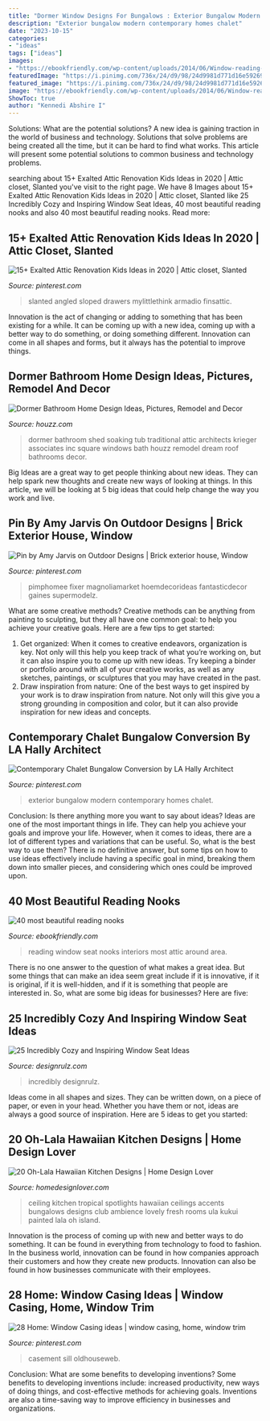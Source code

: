 ```yaml
---
title: "Dormer Window Designs For Bungalows : Exterior Bungalow Modern Contemporary Homes Chalet"
description: "Exterior bungalow modern contemporary homes chalet"
date: "2023-10-15"
categories:
- "ideas"
tags: ["ideas"]
images:
- "https://ebookfriendly.com/wp-content/uploads/2014/06/Window-reading-seat-by-LDa-Architecture-and-Interiors-540x759.jpg"
featuredImage: "https://i.pinimg.com/736x/24/d9/98/24d9981d771d16e592694498b9204b5e.jpg"
featured_image: "https://i.pinimg.com/736x/24/d9/98/24d9981d771d16e592694498b9204b5e.jpg"
image: "https://ebookfriendly.com/wp-content/uploads/2014/06/Window-reading-seat-by-LDa-Architecture-and-Interiors-540x759.jpg"
ShowToc: true
author: "Kennedi Abshire I"
---
```



Solutions: What are the potential solutions?
A new idea is gaining traction in the world of business and technology. Solutions that solve problems are being created all the time, but it can be hard to find what works. This article will present some potential solutions to common business and technology problems.

	

		
searching about 15+ Exalted Attic Renovation Kids Ideas in 2020 | Attic closet, Slanted you've visit to the right page. We have 8 Images about 15+ Exalted Attic Renovation Kids Ideas in 2020 | Attic closet, Slanted like 25 Incredibly Cozy and Inspiring Window Seat Ideas, 40 most beautiful reading nooks and also 40 most beautiful reading nooks. Read more:
		
    
## 15+ Exalted Attic Renovation Kids Ideas In 2020 | Attic Closet, Slanted

<img loading=lazy src="https://i.pinimg.com/736x/24/d9/98/24d9981d771d16e592694498b9204b5e.jpg" onerror="this.onerror=null;this.src='https://tse4.mm.bing.net/th?id=OIP.iV0YDU7DkCrus3ebVCNMuAHaNK&amp;pid=15.1';" alt="15+ Exalted Attic Renovation Kids Ideas in 2020 | Attic closet, Slanted">

_Source: pinterest.com_

>slanted angled sloped drawers mylittlethink armadio finsattic. 

	

Innovation is the act of changing or adding to something that has been existing for a while. It can be coming up with a new idea, coming up with a better way to do something, or doing something different. Innovation can come in all shapes and forms, but it always has the potential to improve things.

    
## Dormer Bathroom Home Design Ideas, Pictures, Remodel And Decor

<img loading=lazy src="http://st.hzcdn.com/fimgs/6191156f0f9062e4_5988-w500-h666-b0-p0--traditional-bathroom.jpg" onerror="this.onerror=null;this.src='https://tse3.mm.bing.net/th?id=OIP.FJIaKsWnoJ8fsXTFRaGquQHaJ3&amp;pid=15.1';" alt="Dormer Bathroom Home Design Ideas, Pictures, Remodel and Decor">

_Source: houzz.com_

>dormer bathroom shed soaking tub traditional attic architects krieger associates inc square windows bath houzz remodel dream roof bathrooms decor. 

	

Big Ideas are a great way to get people thinking about new ideas. They can help spark new thoughts and create new ways of looking at things. In this article, we will be looking at 5 big ideas that could help change the way you work and live.

    
## Pin By Amy Jarvis On Outdoor Designs | Brick Exterior House, Window

<img loading=lazy src="https://i.pinimg.com/736x/f8/f9/1a/f8f91a6133f03d19e0dc89ab1dabb8af.jpg" onerror="this.onerror=null;this.src='https://tse2.mm.bing.net/th?id=OIP.fzNsTh88e6jGfrigelbL5QHaLh&amp;pid=15.1';" alt="Pin by Amy Jarvis on Outdoor Designs | Brick exterior house, Window">

_Source: pinterest.com_

>pimphomee fixer magnoliamarket hoemdecorideas fantasticdecor gaines supermodelz. 

	

What are some creative methods?
Creative methods can be anything from painting to sculpting, but they all have one common goal: to help you achieve your creative goals. Here are a few tips to get started: 
1. Get organized: When it comes to creative endeavors, organization is key. Not only will this help you keep track of what you’re working on, but it can also inspire you to come up with new ideas. Try keeping a binder or portfolio around with all of your creative works, as well as any sketches, paintings, or sculptures that you may have created in the past. 
2. Draw inspiration from nature: One of the best ways to get inspired by your work is to draw inspiration from nature. Not only will this give you a strong grounding in composition and color, but it can also provide inspiration for new ideas and concepts.

    
## Contemporary Chalet Bungalow Conversion By LA Hally Architect

<img loading=lazy src="https://i.pinimg.com/originals/98/36/d1/9836d1cb80e1382cfd029a20788c3dab.jpg" onerror="this.onerror=null;this.src='https://tse1.mm.bing.net/th?id=OIP.zTTsutVtMLAOaldExmRQsgHaLD&amp;pid=15.1';" alt="Contemporary Chalet Bungalow Conversion by LA Hally Architect">

_Source: pinterest.com_

>exterior bungalow modern contemporary homes chalet. 

	

Conclusion: Is there anything more you want to say about ideas?
Ideas are one of the most important things in life. They can help you achieve your goals and improve your life. However, when it comes to ideas, there are a lot of different types and variations that can be useful. So, what is the best way to use them? There is no definitive answer, but some tips on how to use ideas effectively include having a specific goal in mind, breaking them down into smaller pieces, and considering which ones could be improved upon.

    
## 40 Most Beautiful Reading Nooks

<img loading=lazy src="https://ebookfriendly.com/wp-content/uploads/2014/06/Window-reading-seat-by-LDa-Architecture-and-Interiors-540x759.jpg" onerror="this.onerror=null;this.src='https://tse2.mm.bing.net/th?id=OIP.5mn_9fVHfB7XDjYkS93XUgHaKa&amp;pid=15.1';" alt="40 most beautiful reading nooks">

_Source: ebookfriendly.com_

>reading window seat nooks interiors most attic around area. 

	

There is no one answer to the question of what makes a great idea. But some things that can make an idea seem great include if it is innovative, if it is original, if it is well-hidden, and if it is something that people are interested in.  So, what are some big ideas for businesses? Here are five: 

    
## 25 Incredibly Cozy And Inspiring Window Seat Ideas

<img loading=lazy src="https://cdn.designrulz.com/wp-content/uploads/2015/02/window-seat-ideas_designrulz-30.jpg" onerror="this.onerror=null;this.src='https://tse1.mm.bing.net/th?id=OIP.XMRzeZOYdBFJ41ucPuHubwHaJY&amp;pid=15.1';" alt="25 Incredibly Cozy and Inspiring Window Seat Ideas">

_Source: designrulz.com_

>incredibly designrulz. 

	

Ideas come in all shapes and sizes. They can be written down, on a piece of paper, or even in your head. Whether you have them or not, ideas are always a good source of inspiration. Here are 5 ideas to get you started: 

    
## 20 Oh-Lala Hawaiian Kitchen Designs | Home Design Lover

<img loading=lazy src="https://homedesignlover.com/wp-content/uploads/2015/02/6-Club-Bungalows.jpg" onerror="this.onerror=null;this.src='https://tse3.mm.bing.net/th?id=OIP.ygQ6c5LuK2Z3tudtPn_xnAHaE3&amp;pid=15.1';" alt="20 Oh-Lala Hawaiian Kitchen Designs | Home Design Lover">

_Source: homedesignlover.com_

>ceiling kitchen tropical spotlights hawaiian ceilings accents bungalows designs club ambience lovely fresh rooms ula kukui painted lala oh island. 

	

Innovation is the process of coming up with new and better ways to do something. It can be found in everything from technology to food to fashion. In the business world, innovation can be found in how companies approach their customers and how they create new products. Innovation can also be found in how businesses communicate with their employees.

    
## 28 Home: Window Casing Ideas | Window Casing, Home, Window Trim

<img loading=lazy src="https://i.pinimg.com/474x/0c/f6/14/0cf6146672442e0aa19126ed12431285--window-casing-window-sill.jpg" onerror="this.onerror=null;this.src='https://tse1.mm.bing.net/th?id=OIP.wPUM3NPN0HXkH6v3yy9zHQAAAA&amp;pid=15.1';" alt="28 Home: Window Casing ideas | window casing, home, window trim">

_Source: pinterest.com_

>casement sill oldhouseweb. 

	

Conclusion: What are some benefits to developing inventions?
Some benefits to developing inventions include: increased productivity, new ways of doing things, and cost-effective methods for achieving goals. Inventions are also a time-saving way to improve efficiency in businesses and organizations.

